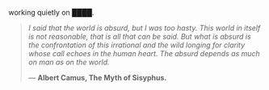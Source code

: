 working quietly on ████.


<!--QUOTE_START-->
> *I said that the world is absurd, but I was too hasty. This world in itself is not reasonable, that is all that can be said. But what is absurd is the confrontation of this irrational and the wild longing for clarity whose call echoes in the human heart. The absurd depends as much on man as on the world.*  
>
>
> — **Albert Camus, The Myth of Sisyphus.**
<!--QUOTE_END-->
<!-- last updated: 2025-10-31T23:26:00.077138+00:00 -->
